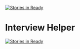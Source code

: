 [![Stories in Ready](https://badge.waffle.io/jmichelin/interview-helper.png?label=ready&title=Ready)](https://waffle.io/jmichelin/interview-helper)
# Interview Helper
[![Stories in Ready](https://badge.waffle.io/jmichelin/interview-helper.svg?label=ready&title=Ready)](http://waffle.io/jmichelin/interview-helper)